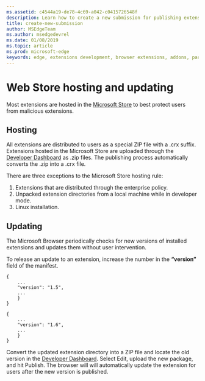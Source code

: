 ```yaml
---
ms.assetid: c4544a19-de78-4c69-a042-c0415726548f
description: Learn how to create a new submission for publishing extension on Microsoft Edge Addons Store.
title: create-new-submission
author: MSEdgeTeam
ms.author: msedgedevrel
ms.date: 01/08/2019
ms.topic: article
ms.prod: microsoft-edge
keywords: edge, extensions development, browser extensions, addons, partner center, developer
---
```


# Web Store hosting and updating

Most extensions are hosted in the [Microsoft Store] to best protect users from malicious extensions.

## Hosting

All extensions are distributed to users as a special ZIP file with a .crx suffix. Extensions hosted in the Microsoft Store are uploaded through the [Developer Dashboard] as .zip files. The publishing process automatically converts the .zip into a .crx file.

There are three exceptions to the Microsoft Store hosting rule:

1. Extensions that are distributed through the enterprise policy.
1. Unpacked extension directories from a local machine while in developer mode.
1. Linux installation.

## Updating

The Microsoft Browser periodically checks for new versions of installed extensions and updates them without user intervention.

To release an update to an extension, increase the number in the **“version”** field of the manifest.

```
{
    ...
    "version": "1.5",
    ...
    }
}
```
```
{
    ...
    "version": "1.6",
    ...
    }
}
```
Convert the updated extension directory into a ZIP file and locate the old version in the [Developer Dashboard]. Select Edit, upload the new package, and hit Publish. The browser will will automatically update the extension for users after the new version is published.

[Microsoft Store]: https://microsoftedge.microsoft.com/insider-addons/category/EdgeExtensions
[Developer Dashboard]: https://go.microsoft.com/fwlink/?linkid=2099798
